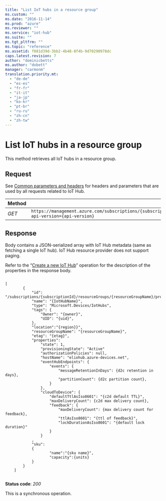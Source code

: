 ```yaml
---
title: "List IoT hubs in a resource group"
ms.custom: ""
ms.date: "2016-11-14"
ms.prod: "azure"
ms.reviewer: ""
ms.service: "iot-hub"
ms.suite: ""
ms.tgt_pltfrm: ""
ms.topic: "reference"
ms.assetid: f081d39d-3bb2-4b48-8f4b-9d70290978dc
caps.latest.revision: 7
author: "dominicbetts"
ms.author: "dobett"
manager: "carmonm"
translation.priority.mt: 
  - "de-de"
  - "es-es"
  - "fr-fr"
  - "it-it"
  - "ja-jp"
  - "ko-kr"
  - "pt-br"
  - "ru-ru"
  - "zh-cn"
  - "zh-tw"
---
```

# List IoT hubs in a resource group
This method retrieves all IoT hubs in a resource group.  
  
## Request  
 See [Common parameters and headers](../resourceprovider/iot-hub-resource-provider-rest.md#bk_common) for headers and parameters that are used by all requests related to IoT Hub.  
  
|Method|Request URI|  
|------------|-----------------|  
|*GET*|`https://management.azure.com/subscriptions/{subscriptionId}/resourceGroups/{resourceGroupName}/providers/Microsoft.Devices/IotHubs?api-version={api-version}`|  
  
## Response  
 Body contains a JSON-serialized array with IoT Hub metadata (same as fetching a single IoT hub). IoT Hub resource provider does not support paging.  
  
 Refer to the “[Create a new IoT Hub](../resourceprovider/create-a-new-iot-hub.md)” operation for the description of the properties in the response body.  
  
```  
  
[  
		{  
			"id": "/subscriptions/{subscriptionId}/resourceGroups/{resourceGroupName}/providers/Microsoft.Devices/IotHubs/{IotHubName}",  
			"name": "{IotHubName}",  
		    "type": "Microsoft.Devices/IotHubs",  
			"tags": {  
		        "Owner": "{owner}",  
		        "UID": "{uid}",  
			},  
			"location":"{region}}",  
			"resourceGroupName": "{resourceGroupName}",  
			"etag": "{etag}",  
			"properties":  
				"state": 1,  
				"provisioningState": "Active"  
				"authorizationPolicies": null,  
				"hostName": "eliohub.azure-devices.net",  
				"eventHubEndpoints": {  
					"events": {  
						"messageRetentionInDays": {d2c retention in days},  
						"partitionCount": {d2c partition count},  
					}  
				},  
				"cloudToDevice": {  
					"defaultTtlAsIso8601": "{c2d default TTL}",  
					"maxDeliveryCount": {c2d max delivery count},  
					"feedback": {  
						"maxDeliveryCount": {max delivery count for feedback},  
						"ttlAsIso8601": "{ttl of feedback}",  
						"lockDurationAsIso8601": "{default lock duration}"  
					}  
				}  
			,  
			"sku":  
			{  
					"name":"{sku name}",  
					"capacity":{units}  
			}  
		}  
	]  
  
```  
  
 **Status code**: *200*  
  
 This is a synchronous operation.
